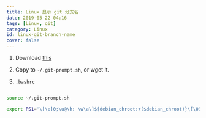 ```yaml
---
title: Linux 显示 git 分支名
date: 2019-05-22 04:16
tags: [Linux, git]
category: Linux
id: linux-git-branch-name
cover: false
---
```


1. Download [this](https://raw.githubusercontent.com/git/git/master/contrib/completion/git-prompt.sh)

2. Copy to `~/.git-prompt.sh`, or wget it.

3. `.bashrc`

``` bash

source ~/.git-prompt.sh

export PS1='\[\e]0;\u@\h: \w\a\]${debian_chroot:+($debian_chroot)}\[\033[01;32m\]\u@\h\[\033[00m\]:\[\033[01;34m\]\w\[\033[01;33m\]$(__git_ps1)\[\033[00m\]\$ '
```